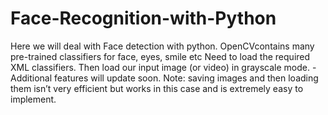 # Face-Recognition-with-Python
Here we will deal with Face detection with python. OpenCVcontains many pre-trained classifiers for face, eyes, smile etc  Need to load the required XML classifiers. Then load our input image (or video) in grayscale mode. -Additional features will update soon. Note: saving images and then loading them isn’t very efficient but works in this case and is extremely easy to implement.
